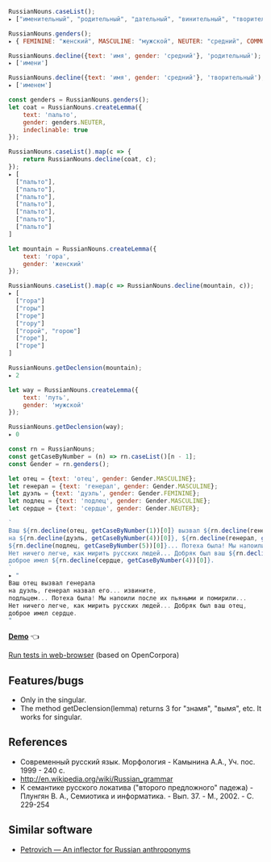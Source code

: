 ```js
RussianNouns.caseList();
▸ ["именительный", "родительный", "дательный", "винительный", "творительный", "предложный", "местный"]

RussianNouns.genders();
▸ { FEMININE: "женский", MASCULINE: "мужской", NEUTER: "средний", COMMON: "общий" }

RussianNouns.decline({text: 'имя', gender: 'средний'}, 'родительный');
▸ ['имени']

RussianNouns.decline({text: 'имя', gender: 'средний'}, 'творительный');
▸ ['именем']

const genders = RussianNouns.genders();
let coat = RussianNouns.createLemma({
    text: 'пальто',
    gender: genders.NEUTER,
    indeclinable: true
});

RussianNouns.caseList().map(c => {
    return RussianNouns.decline(coat, c);
});
▸ [
  ["пальто"],
  ["пальто"],
  ["пальто"],
  ["пальто"],
  ["пальто"],
  ["пальто"],
  ["пальто"]
]

let mountain = RussianNouns.createLemma({
    text: 'гора',
    gender: 'женский'
});

RussianNouns.caseList().map(c => RussianNouns.decline(mountain, c));
▸ [
  ["гора"]
  ["горы"]
  ["горе"]
  ["гору"]
  ["горой", "горою"]
  ["горе"],
  ["горе"]
]

RussianNouns.getDeclension(mountain);
▸ 2

let way = RussianNouns.createLemma({
    text: 'путь',
    gender: 'мужской'
});

RussianNouns.getDeclension(way);
▸ 0
```

```js
const rn = RussianNouns;
const getCaseByNumber = (n) => rn.caseList()[n - 1];
const Gender = rn.genders();

let отец = {text: 'отец', gender: Gender.MASCULINE};
let генерал = {text: 'генерал', gender: Gender.MASCULINE};
let дуэль = {text: 'дуэль', gender: Gender.FEMININE};
let подлец = {text: 'подлец', gender: Gender.MASCULINE};
let сердце = {text: 'сердце', gender: Gender.NEUTER};

`
Ваш ${rn.decline(отец, getCaseByNumber(1))[0]} вызвал ${rn.decline(генерал, getCaseByNumber(2))[0]}
на ${rn.decline(дуэль, getCaseByNumber(4))[0]}, ${rn.decline(генерал, getCaseByNumber(1))[0]} назвал его... извините,
${rn.decline(подлец, getCaseByNumber(5))[0]}... Потеха была! Мы напоили после их пьяными и помирили...
Нет ничего легче, как мирить русских людей... Добряк был ваш ${rn.decline(отец, getCaseByNumber(1))[0]},
доброе имел ${rn.decline(сердце, getCaseByNumber(4))[0]}.
`
▸ "
Ваш отец вызвал генерала
на дуэль, генерал назвал его... извините,
подльцем... Потеха была! Мы напоили после их пьяными и помирили...
Нет ничего легче, как мирить русских людей... Добряк был ваш отец,
доброе имел сердце.
"
```
**[Demo](https://georgy7.github.io/russian_nouns/)**  :point_left:

[Run tests in web-browser](https://georgy7.github.io/russian_nouns/testing.html) (based on OpenCorpora)

## Features/bugs

* Only in the singular.
* The method getDeclension(lemma) returns 3 for "знамя", "вымя", etc. It works for singular.

## References
- Современный русский язык. Морфология - Камынина А.А., Уч. пос. 1999 - 240 с.
- http://en.wikipedia.org/wiki/Russian_grammar
- К семантике русского локатива ("второго предложного" падежа) - Плунгян В. А., Семиотика и информатика. - Вып. 37. - М., 2002. - С. 229-254

## Similar software

- [Petrovich — An inflector for Russian anthroponyms](https://github.com/petrovich)
